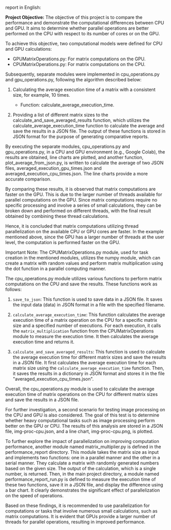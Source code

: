 report in English:

**Project Objective:** The objective of this project is to compare the performance and demonstrate the computational differences between CPU and GPU. It aims to determine whether parallel operations are better performed on the CPU with respect to its number of cores or on the GPU.

To achieve this objective, two computational models were defined for CPU and GPU calculations:

- GPUMatrixOperations.py: For matrix computations on the GPU.
- CPUMatrixOperations.py: For matrix computations on the CPU.

Subsequently, separate modules were implemented in cpu_operations.py and gpu_operations.py, following the algorithm described below:

1. Calculating the average execution time of a matrix with a consistent size, for example, 10 times.

   - Function: calculate_average_execution_time.

2. Providing a list of different matrix sizes to the calculate_and_save_averaged_results function, which utilizes the calculate_average_execution_time function to calculate the average and save the results in a JSON file. The output of these functions is stored in JSON format for the purpose of generating comparative reports.

By executing the separate modules, cpu_operations.py and gpu_operations.py, in a CPU and GPU environment (e.g., Google Colab), the results are obtained, line charts are plotted, and another function, plot_average_from_json.py, is written to calculate the average of two JSON files, averaged_execution_gpu_times.json and averaged_execution_cpu_times.json. The line charts provide a more accurate comparison.

By comparing these results, it is observed that matrix computations are faster on the GPU. This is due to the larger number of threads available for parallel computations on the GPU. Since matrix computations require no specific processing and involve a series of small calculations, they can be broken down and performed on different threads, with the final result obtained by combining these thread calculations.

Hence, it is concluded that matrix computations utilizing thread parallelization on the available CPU or GPU cores are faster. In the example mentioned above, since the GPU has a larger number of threads at the user level, the computation is performed faster on the GPU.

Important Note: The CPUMatrixOperations.py module, used for task creation in the mentioned modules, utilizes the numpy module, which can create a matrix with random values and perform matrix multiplication using the dot function in a parallel computing manner.

The cpu_operations.py module utilizes various functions to perform matrix computations on the CPU and save the results. These functions work as follows:

1. `save_to_json`: This function is used to save data in a JSON file. It saves the input data (data) in JSON format in a file with the specified filename.

2. `calculate_average_execution_time`: This function calculates the average execution time of a matrix operation on the CPU for a specific matrix size and a specified number of executions. For each execution, it calls the `matrix_multiplication` function from the CPUMatrixOperations module to measure the execution time. It then calculates the average execution time and returns it.

3. `calculate_and_save_averaged_results`: This function is used to calculate the average execution time for different matrix sizes and save the results in a JSON file. It first calculates the average execution time for each matrix size using the `calculate_average_execution_time` function. Then, it saves the results in a dictionary in JSON format and stores it in the file "averaged_execution_cpu_times.json".

Overall, the cpu_operations.py module is used to calculate the average execution time of matrix operations on the CPU for different matrix sizes and save the results in a JSON file.

For further investigation, a second scenario for testing image processing on the CPU and GPU is also considered. The goal of this test is to determine whether heavy computational tasks such as image processing perform better on the GPU or CPU. The results of this analysis are stored in a JSON file, img-proc-cpu.json, and a line chart, img-proc-cpu.png, is plotted.

To further explore the impact of parallelization on improving computation performance, another module named matrix_multiplier.py is defined in the performance_report directory. This module takes the matrix size as input and implements two functions: one in a parallel manner and the other in a serial manner. They calculate a matrix with randomly generated numbers based on the given size. The output of the calculation, which is a single number, is returned. Then, in the main project directory, a module named performance_report_run.py is defined to measure the execution time of these two functions, save it in a JSON file, and display the difference using a bar chart. It clearly demonstrates the significant effect of parallelization on the speed of operations.

Based on these findings, it is recommended to use parallelization for computations or tasks that involve numerous small calculations, such as matrix computations. It is evident that GPUs provide a larger number of threads for parallel operations, resulting in improved performance.
